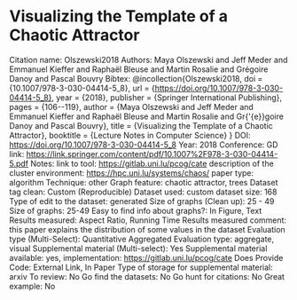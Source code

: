 # Visualizing the Template of a Chaotic Attractor

Citation name: Olszewski2018
Authors: Maya Olszewski and Jeff Meder and Emmanuel Kieffer and Raphaël Bleuse and Martin Rosalie and Grégoire Danoy and Pascal Bouvry
Bibtex: @incollection{Olszewski2018,
doi = {10.1007/978-3-030-04414-5_8},
url = {https://doi.org/10.1007/978-3-030-04414-5_8},
year = {2018},
publisher = {Springer International Publishing},
pages = {106--119},
author = {Maya Olszewski and Jeff Meder and Emmanuel Kieffer and Raphaël Bleuse and Martin Rosalie and Gr{\'{e}}goire Danoy and Pascal Bouvry},
title = {Visualizing the Template of a Chaotic Attractor},
booktitle = {Lecture Notes in Computer Science}
}
DOI: https://doi.org/10.1007/978-3-030-04414-5_8
Year: 2018
Conference: GD
link: https://link.springer.com/content/pdf/10.1007%2F978-3-030-04414-5.pdf
Notes: link to tool: https://gitlab.uni.lu/pcog/cate
description of the cluster environment: https://hpc.uni.lu/systems/chaos/
paper type: algorithm
Technique: other
Graph feature: chaotic attractor, trees
Dataset tag clean: Custom (Reproducible)
Dataset used: custom
dataset size: 168
Type of edit to the dataset: generated
Size of graphs (Clean up): 25 - 49
Size of graphs: 25-49
Easy to find info about graphs?: In Figure, Text
Results measured: Aspect Ratio, Running Time
Results measured comment: this paper explains the distribution of some values in the dataset
Evaluation type (Multi-Select): Quantitative Aggregated
Evaluation type: aggregate, visual
Supplemental material (Multi-select): Yes
Supplemental material available: yes, implementation: https://gitlab.uni.lu/pcog/cate
Does Provide Code: External Link, In Paper
Type of storage for supplemental material: arxiv
To review: No
Go find the datasets: No
Go hunt for citations: No
Great example: No